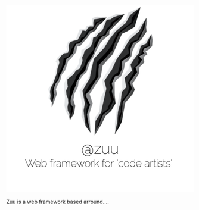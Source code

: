 <div align="center">
  <a href="http://zuu.thevexis.me/">
    <img src="https://github.com/IAmTheVex/zuu/raw/master/assets/big_title.png">
  </a>
</div>

Zuu is a web framework based arround....